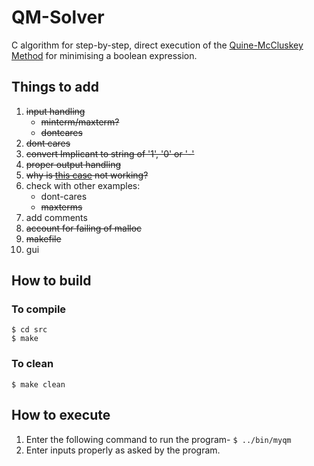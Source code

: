 # QM-Solver

C algorithm for step-by-step, direct execution of the [Quine-McCluskey Method](https://en.wikipedia.org/wiki/Quine%E2%80%93McCluskey_algorithm) for minimising a boolean expression.

## Things to add
1. ~~input handling~~
    - ~~minterm/maxterm?~~
    - ~~dontcares~~
2. ~~dont cares~~
3. ~~convert Implicant to string of '1', '0' or '-'~~
4. ~~proper output handling~~
5. ~~why is [this case](https://atozmath.com/example/KMap.aspx?q=quine&q1=E3) not working?~~
6. check with other examples:
    - dont-cares
    - ~~maxterms~~
7. add comments
8. ~~account for failing of malloc~~
9. ~~makefile~~
10. gui

## How to build

### To compile
```
$ cd src
$ make
```

### To clean
```
$ make clean
```

## How to execute

1. Enter the following command to run the program- `$ ../bin/myqm`
2. Enter inputs properly as asked by the program.